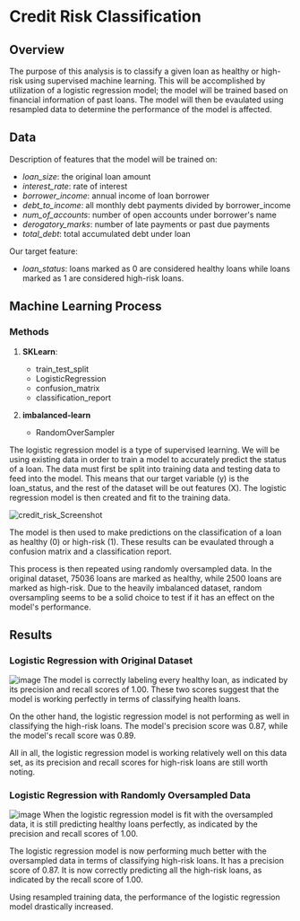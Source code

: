 # Credit Risk Classification

## Overview
The purpose of this analysis is to classify a given loan as healthy or high-risk using supervised machine learning. This will be accomplished by utilization of a logistic regression model; the model will be trained based on financial information of past loans. The model will then be evaulated using resampled data to determine the performance of the model is affected. 

## Data
Description of features that the model will be trained on:
* _loan_size_: the original loan amount
* _interest_rate_: rate of interest 
* _borrower_income_: annual income of loan borrower
* _debt_to_income_: all monthly debt payments divided by borrower_income
* _num_of_accounts_: number of open accounts under borrower's name
* _derogatory_marks_: number of late payments or past due payments
* _total_debt_: total accumulated debt under loan

Our target feature:
* _loan_status_: loans marked as 0 are considered healthy loans while loans marked as 1 are considered high-risk loans.

## Machine Learning Process
### Methods
1. **SKLearn**: 
    * train_test_split
    * LogisticRegression
    * confusion_matrix
    * classification_report

2. **imbalanced-learn**
    * RandomOverSampler

The logistic regression model is a type of supervised learning. We will be using existing data in order to train a model to accurately predict the status of a loan. The data must first be split into training data and testing data to feed into the model. This means that our target variable (y) is the loan_status, and the rest of the dataset will be out features (X). The logistic regression model is then created and fit to the training data.

![credit_risk_Screenshot](https://user-images.githubusercontent.com/114107454/235744288-507ac467-63a9-4ec3-b0c5-c4f5c1a07d15.jpg)

The model is then used to make predictions on the classification of a loan as healthy (0) or high-risk (1). These results can be evaulated through a confusion matrix and a classification report. 

This process is then repeated using randomly oversampled data. In the original dataset, 75036 loans are marked as healthy, while 2500 loans are marked as high-risk. Due to the heavily imbalanced dataset, random oversampling seems to be a solid choice to test if it has an effect on the model's performance.


## Results
### Logistic Regression with Original Dataset
![image](https://user-images.githubusercontent.com/114107454/235751055-827dc10f-094a-409e-b389-bc1eb8c49a22.png)
The model is correctly labeling every healthy loan, as indicated by its precision and recall scores of 1.00. These two scores suggest that the model is working perfectly in terms of classifying health loans. 

On the other hand, the logistic regression model is not performing as well in classifying the high-risk loans. The model's precision score was 0.87, while the model's recall score was 0.89. 

All in all, the logistic regression model is working relatively well on this data set, as its precision and recall scores for high-risk loans are still worth noting.

### Logistic Regression with Randomly Oversampled Data
![image](https://user-images.githubusercontent.com/114107454/235751159-8a19c164-ab84-43cc-b8e2-ef2682a4cbf8.png)
When the logistic regression model is fit with the oversampled data, it is still predicting healthy loans perfectly, as indicated by the precision and recall scores of 1.00. 

The logistic regression model is now performing much better with the oversampled data in terms of classifying high-risk loans. It has a precision score of 0.87. It is now correctly predicting all the high-risk loans, as indicated by the recall score of 1.00.

Using resampled training data, the performance of the logistic regression model drastically increased.

